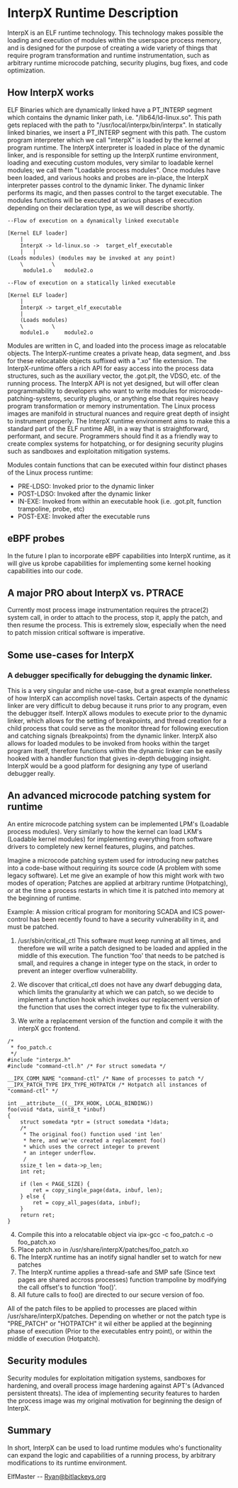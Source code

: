 # InterpX Runtime Description

InterpX is an ELF runtime technology. This technology makes possible the
loading and execution of modules within the userspace process memory, and is
designed for the purpose of creating a wide variety of things that require
program transformation and runtime instrumentation, such as arbitrary runtime
microcode patching, security plugins, bug fixes, and code optimization.

## How InterpX works

ELF Binaries which are dynamically linked have a PT_INTERP segment which
contains the dynamic linker path, i.e. "/lib64/ld-linux.so". This path gets
replaced with the path to "/usr/local/interpx/bin/interpx". In statically linked
binaries, we insert a PT_INTERP segment with this path.  The custom program
interpreter which we call "interpX" is loaded by the kernel at program runtime.
The InterpX interpreter is loaded in place of the dynamic linker, and is
responsible for setting up the InterpX runtime environment, loading and
executing custom modules, very similar to loadable kernel modules; we call them
"Loadable process modules". Once modules have been loaded, and various hooks and
probes are in-place, the InterpX interpreter passes control to the dynamic linker.
The dynamic linker performs its magic, and then passes control to the target
executable. The modules functions will be executed at various phases of execution
depending on their declaration type, as we will describe shortly.
```
--Flow of execution on a dynamically linked executable

[Kernel ELF loader]
 	|
	InterpX -> ld-linux.so ->  target_elf_executable
	|	|	        
(Loads modules) (modules may be invoked at any point)
	\	      \
	 module1.o    module2.o

--Flow of execution on a statically linked executable

[Kernel ELF loader]
	|
	InterpX -> target_elf_executable
	|
	(Loads modules)
	\	      \
	module1.o     module2.o
```
Modules are written in C, and loaded into the process image as relocatable
objects.  The InterpX-runtime creates a private heap, data segment, and .bss
for these relocatable objects suffixed with a ".xo" file extension. The
InterpX-runtime offers a rich API for easy access into the process data
structures, such as the auxiliary vector, the .got.plt, the VDSO, etc. of the
running process. The InterpX API is not yet designed, but will offer clean
programmability to developers who want to write modules for
microcode-patching-systems, security plugins, or anything else that requires
heavy program transformation or memory instrumentation. The Linux process
images are manifold in structural nuances and require great depth of insight to
instrument properly. The InterpX runtime environment aims to make this a
standard part of the ELF runtime ABI, in a way that is straightforward,
performant, and secure. Programmers should find it as a friendly way to create
complex systems for hotpatching, or for designing security plugins such as
sandboxes and exploitation mitigation systems.

Modules contain functions that can be executed within four distinct phases of
the Linux process runtime:

- PRE-LDSO:	Invoked prior to the dynamic linker
- POST-LDSO:	Invoked after the dynamic linker
- IN-EXE:	Invoked from within an executable hook (i.e. .got.plt, function trampoline, probe, etc)
- POST-EXE:	Invoked after the executable runs

## eBPF probes

In the future I plan to incorporate eBPF capabilities into InterpX runtime, as it will
give us kprobe capabilities for implementing some kernel hooking capabilities
into our code.

## A major PRO about InterpX vs. PTRACE

Currently most process image instrumentation requires the ptrace(2) system call, in order
to attach to the process, stop it, apply the patch, and then resume the process. This is
extremely slow, especially when the need to patch mission critical software is imperative.

## Some use-cases for InterpX

### A debugger specifically for debugging the dynamic linker.

This is a very singular and niche use-case, but a great example nonetheless
of how InterpX can accomplish novel tasks.
Certain aspects of the dynamic linker are very difficult to debug because it
runs prior to any program, even the debugger itself. InterpX allows modules to
execute prior to the dynamic linker, which allows for the setting of
breakpoints, and thread creation for a child process that could serve as the
monitor thread for following execution and catching signals (breakpoints) from
the dynamic linker.  InterpX also allows for loaded modules to be invoked from
hooks within the target program itself, therefore functions within the dynamic
linker can be easily hooked with a handler function that gives in-depth debugging
insight. InterpX would be a good platform for designing any type of userland
debugger really.

## An advanced microcode patching system for runtime

An entire microcode patching system can be implemented LPM's (Loadable process
modules).  Very similarly to how the kernel can load LKM's (Loadable kernel
modules) for implementing everything from software drivers to completely new
kernel features, plugins, and patches.

Imagine a microcode patching system used for introducing new patches into a
code-base without requiring its source code (A problem with some legacy
software). Let me give an example of how this might work with two modes of
operation; Patches are applied at arbitrary runtime (Hotpatching), or at the
time a process restarts in which time it is patched into memory at the
beginning of runtime.

Example: A mission critical program for monitoring SCADA and ICS power-control has been recently
found to have a security vulnerability in it, and must be patched.

1. /usr/sbin/critical_ctl
This software must keep running at all times, and therefore we will write a
patch designed to be loaded and applied in the middle of this execution. The
function 'foo' that needs to be patched is small, and requires a change in integer
type on the stack, in order to prevent an integer overflow vulnerability.

2. We discover that critical_ctl does not have any dwarf debugging data, which
limits the granularity at which we can patch, so we decide to implement a function
hook which invokes our replacement version of the function that uses the correct
integer type to fix the vulnerability.

3. We write a replacement version of the function and compile it with the interpX
gcc frontend. 
```
/*
 * foo_patch.c
 */
#include "interpx.h"
#include "command-ctl.h" /* For struct somedata */

__IPX_COMM_NAME "command-ctl" /* Name of processes to patch */
__IPX_PATCH_TYPE IPX_TYPE_HOTPATCH /* Hotpatch all instances of "command-ctl" */

int __attribute__((__IPX_HOOK, LOCAL_BINDING))
foo(void *data, uint8_t *inbuf)
{
	struct somedata *ptr = (struct somedata *)data;
	/*
	 * The original foo() function used 'int len'
	 * here, and we've created a replacement foo()
	 * which uses the correct integer to prevent
	 * an integer underflow.
	 /
	ssize_t len = data->p_len;
	int ret;

	if (len < PAGE_SIZE) {
		ret = copy_single_page(data, inbuf, len);
	} else {
		ret = copy_all_pages(data, inbuf);
	}
	return ret;
}
```

4. Compile this into a relocatable object via ipx-gcc -c foo_patch.c -o foo_patch.xo
5. Place patch.xo in /usr/share/interpX/patches/foo_patch.xo
6. The InterpX runtime has an inotify signal handler set to watch for new patches
7. The InterpX runtime applies a thread-safe and SMP safe (Since text pages are shared accross processes)
function trampoline by modifying the call offset's to function 'foo()'.
8. All future calls to foo() are directed to our secure version of foo.

All of the patch files to be applied to processes are placed within
/usr/share/interpX/patches.  Depending on whether or not the patch type is
"PRE_PATCH" or "HOTPATCH" it wil either be applied at the beginning phase of
execution (Prior to the executables entry point), or within the middle of
execution (Hotpatch).

## Security modules

Security modules for exploitation mitigation systems, sandboxes for hardening,
and overall process image hardening against APT's (Advanced persistent
threats). The idea of implementing security features to harden the process
image was my original motivation for beginning the design of InterpX. 

## Summary

In short, InterpX can be used to load runtime modules who's functionality can
expand the logic and capabilities of a running process, by arbitrary
modifications to its runtime environment.

ElfMaster -- Ryan@bitlackeys.org

